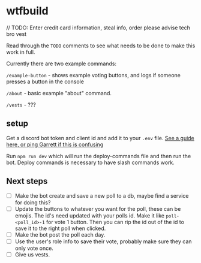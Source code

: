 # wtfbuild

// TODO: Enter credit card information, steal info, order please advise tech bro vest

Read through the `TODO` comments to see what needs to be done to make this work in full.

Currently there are two example commands:

`/example-button` - shows example voting buttons, and logs if someone presses a button in the console

`/about` - basic example "about" command.

`/vests` - ???


## setup

Get a discord bot token and client id and add it to your `.env` file. [See a guide here, or ping Garrett if this is confusing](https://discordjs.guide/preparations/setting-up-a-bot-application.html#creating-your-bot)

Run `npm run dev` which will run the deploy-commands file and then run the bot. Deploy commands is necessary to have slash commands work.

## Next steps

- [ ] Make the bot create and save a new poll to a db, maybe find a service for doing this?
- [ ] Update the buttons to whatever you want for the poll, these can be emojis. The id's need updated with your polls id. Make it like `poll-<poll_id>-1` for vote 1 button. Then you can rip the id out of the id to save it to the right poll when clicked.
- [ ] Make the bot post the poll each day.
- [ ] Use the user's role info to save their vote, probably make sure they can only vote once.
- [ ] Give us vests.
